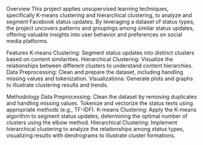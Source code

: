 Overview
This project applies unsupervised learning techniques, specifically K-means clustering and hierarchical clustering, to analyze and segment Facebook status updates.
By leveraging a dataset of status types, the project uncovers patterns and groupings among similar status updates, offering valuable insights into user behavior
and preferences on social media platforms.

Features
K-means Clustering: Segment status updates into distinct clusters based on content similarities.
Hierarchical Clustering: Visualize the relationships between different clusters to understand content hierarchies.
Data Preprocessing: Clean and prepare the dataset, including handling missing values and tokenization.
Visualizations: Generate plots and graphs to illustrate clustering results and trends.

Methodology
Data Preprocessing:
Clean the dataset by removing duplicates and handling missing values.
Tokenize and vectorize the status texts using appropriate methods (e.g., TF-IDF).
K-means Clustering:
Apply the K-means algorithm to segment status updates, determining the optimal number of clusters using the elbow method.
Hierarchical Clustering:
Implement hierarchical clustering to analyze the relationships among status types, visualizing results with
dendrograms to illustrate cluster formations.
